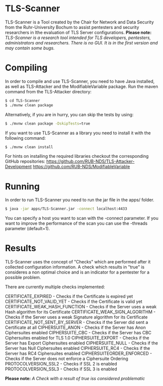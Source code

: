 # TLS-Scanner
TLS-Scanner is a Tool created by the Chair for Network and Data Security from the Ruhr-University Bochum to assist pentesters and security researchers in lthe evaluation of TLS Server configurations. 
**Please note:**  *TLS-Scanner is a research tool intended for TLS developers, pentesters, administrators and researchers. There is no GUI. It is in the first version and may contain some bugs.*

# Compiling
In order to compile and use TLS-Scanner, you need to have Java installed, as well as TLS-Attacker and the ModifiableVariable package. Run the maven command from the TLS-Attacker directory:
```bash
$ cd TLS-Scanner
$ ./mvnw clean package

```
Alternatively, if you are in hurry, you can skip the tests by using:
```bash
$ ./mvnw clean package -DskipTests=true
```

If you want to use TLS-Scanner as a library you need to install it with the following command:
```bash
$ ./mvnw clean install
```

For hints on installing the required libraries checkout the corresponding GitHub repositories:
https://github.com/RUB-NDS/TLS-Attacker-Development
https://github.com/RUB-NDS/ModifiableVariable

# Running
In order to run TLS-Scanner you need to run the jar file in the apps/ folder.
```bash
$ java -jar apps/TLS-Scanner.jar -connect localhost:4433
```
You can specify a host you want to scan with the -connect parameter. If you want to improve the performance of the scan you can use the -threads parameter (default=1).


# Results
TLS-Scanner uses the concept of "Checks" which are performed after it collected configuration information. A check which results in "true" is consideres a non optimal choice and is an indicator for a pentester for a possible problem.

There are currently multiple checks implemented:

CERTIFICATE_EXPIRED - Checks if the Certificate is expired yet
CERTIFICATE_NOT_VALID_YET - Checks if the Certificate is valid yet
CERTIFICATE_WEAK_HASH_FUNCTION - Checks if the Server uses a weak Hash algorithm for its Certificate
CERTIFICATE_WEAK_SIGN_ALGORITHM - Checks if the Server uses a weak Signature algorithm for its Certificate
CERTIFICATE_NOT_SENT_BY_SERVER - Checks if the Server did sent a Certificate at all
CIPHERSUITE_ANON - Checks if the Server has Anon Ciphersuites enabled
CIPHERSUITE_CBC - Checks if the Server has CBC Ciphersuites enabled for TLS 1.0 
CIPHERSUITE_EXPORT - Checks if the Server has Export Ciphersuites enabled
CIPHERSUITE_NULL - Checks if the Server has Null Ciphersuites enabled
CIPHERSUITE_RC4 - Checks if the Server has RC4 Ciphersuites enabled
CIPHERSUITEORDER_ENFORCED - Checks if the Server does not enforce a Ciphersuite Ordering
PROTOCOLVERSION_SSL2 - Checks if SSL 2 is enabled
PROTOCOLVERSION_SSL3 - Checks if SSL 3 is enabled

**Please note:**  *A Check with a _result_ of true iss considered problematic*
